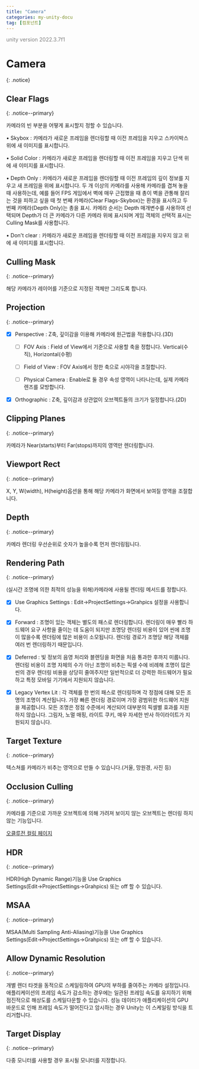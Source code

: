 ```yaml
---
title: "Camera"
categories: my-unity-docu
tag: [컴포넌트]
---
```





<span style="color:gray">unity version 2022.3.7f1</span>




# Camera
{: .notice}




## Clear Flags
{: .notice--primary}

카메라의 빈 부분을 어떻게 표시할지 정할 수 있습니다.

• <span class="color-keyword">Skybox</span> : 카메라가 새로운 프레임을 렌더링할 때 이전 프레임을 지우고 스카이박스 위에 새 이미지를 표시합니다.

• <span class="color-keyword">Solid Color</span> : 카메라가 새로운 프레임을 렌더링할 때 이전 프레임을 지우고 단색 위에 새 이미지를 표시합니다.

• <span class="color-keyword">Depth Only</span> : 카메라가 새로운 프레임을 렌더링할 때 이전 프레임의 깊이 정보를 지우고 새 프레임을 위에 표시합니다. <span class="color-comment"><span class="color-string">두 개 이상의 카메라</span>를 사용해 카메라를 겹쳐 놓을 때 사용하는데, 예를 들어 FPS 게임에서 벽에 매우 근접했을 때 총이 벽을 관통해 잘리는 것을 피하고 싶을 때 첫 번째 카메라(Clear Flags-Skybox)는 환경을 표시하고 두 번째 카메라(Depth Only)는 총을 표시. 카메라 순서는 <span class="color-number">Depth</span> 매개변수를 사용하여 선택되며 Depth가 더 큰 카메라가 다른 카메라 위에 표시되며 게임 객체의 선택적 표시는 <span class="color-interface">Culling Mask</span>를 사용합니다.</span>

• <span class="color-keyword">Don't clear</span> : 카메라가 새로운 프레임을 렌더링할 때 이전 프레임을 지우지 않고 위에 새 이미지를 표시합니다.




## Culling Mask
{: .notice--primary}

해당 카메라가 레이어를 기준으로 지정된 객체만 그리도록 합니다.




## Projection
{: .notice--primary}

- [X] <span class="highlight-black">Perspective</span> : Z축, 깊이감을 이용해 카메라에 원근법을 적용합니다.(3D)

  + [ ] FOV Axis : Field of View에서 기준으로 사용할 축을 정합니다. Vertical(수직), Horizontal(수평)

  + [ ] Field of View : FOV Axis에서 정한 축으로 시야각을 조절합니다.

  + [ ] Physical Camera : Enable로 둘 경우 속성 영역이 나타나는데, 실제 카메라 렌즈를 모방합니다.

- [X] <span class="highlight-black">Orthographic</span> : Z축, 깊이감과 상관없이 오브젝트들의 크기가 일정합니다.(2D)

## Clipping Planes
{: .notice--primary}

카메라가 Near(starts)부터 Far(stops)까지의 영역만 렌더링합니다.

## Viewport Rect
{: .notice--primary}

X, Y, W(width), H(height)옵션을 통해 해당 카메라가 화면에서 보여질 영역을 조절합니다.

## Depth
{: .notice--primary}

카메라 렌더링 우선순위로 숫자가 높을수록 먼저 렌더링됩니다.

## Rendering Path
{: .notice--primary}

(실시간 조명에 의한 최적의 성능을 위해)카메라에 사용될 렌더링 메서드를 정합니다.

- [X] <span class="highlight-black">Use Graphics Settings</span> : <span class="highlight-black">Edit</span>→<span class="highlight-black">ProjectSettings</span>→<span class="highlight-black">Grahpics</span> 설정을 사용합니다.

- [X] <span class="highlight-black">Forward</span> : 조명이 있는 객체는 별도의 패스로 렌더링합니다. 렌더링이 매우 빨라 하드웨어 요구 사항을 줄이는 데 도움이 되지만 조명당 렌더링 비용이 있어 씬에 조명이 많을수록 렌더링에 많은 비용이 소모됩니다. 렌더링 경로가 조명당 해당 객체를 여러 번 렌더링하기 때문입니다.

- [X] <span class="highlight-black">Deferred</span> : 빛 정보의 음영 처리와 블렌딩을 화면을 처음 통과한 후까지 미룹니다. 렌더링 비용이 조명 자체의 수가 아닌 조명이 비추는 픽셀 수에 비례해 조명이 많은 씬의 경우 렌더링 비용을 상당히 줄여주지만 일반적으로 더 강력한 하드웨어가 필요하고 특정 모바일 기기에서 지원되지 않습니다.

- [X] <span class="highlight-black">Legacy Vertex Lit</span> : 각 객체를 한 번의 패스로 렌더링하며 각 정점에 대해 모든 조명의 조명이 계산됩니다. 가장 빠른 렌더링 경로이며 가장 광범위한 하드웨어 지원을 제공합니다. 모든 조명은 정점 수준에서 계산되어 대부분의 픽셀별 효과를 지원하지 않습니다. 그림자, 노멀 매핑, 라이트 쿠키, 매우 자세한 반사 하이라이트가 지원되지 않습니다.

## Target Texture
{: .notice--primary}

텍스쳐를 카메라가 비추는 영역으로 만들 수 있습니다.(거울, 망원경, 사진 등)

## Occlusion Culling
{: .notice--primary}

카메라를 기준으로 가까운 오브젝트에 의해 가려져 보이지 않는 오브젝트는 렌더링 하지 않는 기능입니다.

<a href="https://dduriba.github.io/my-unity-docu/occlusion-culling-frustum-culling/" target="_blank">오클루전 컬링 페이지</a>

## HDR
{: .notice--primary}

HDR(High Dynamic Range)기능을 Use Graphics Settings(<span class="highlight-black">Edit</span>→<span class="highlight-black">ProjectSettings</span>→<span class="highlight-black">Grahpics</span>) 또는 off 할 수 있습니다.

## MSAA
{: .notice--primary}

MSAA(Multi Sampling Anti-Aliasing)기능을 Use Graphics Settings(<span class="highlight-black">Edit</span>→<span class="highlight-black">ProjectSettings</span>→<span class="highlight-black">Grahpics</span>) 또는 off 할 수 있습니다.

## Allow Dynamic Resolution
{: .notice--primary}

개별 렌더 타겟을 동적으로 스케일링하여 GPU의 부하를 줄여주는 카메라 설정입니다. 애플리케이션의 프레임 속도가 감소하는 경우에는 일관된 프레임 속도를 유지하기 위해 점진적으로 해상도를 스케일다운할 수 있습니다. 성능 데이터가 애플리케이션의 GPU 바운드로 인해 프레임 속도가 떨어진다고 암시하는 경우 Unity는 이 스케일링 방식을 트리거합니다.

## Target Display
{: .notice--primary}

다중 모니터를 사용할 경우 표시될 모니터를 지정합니다.
